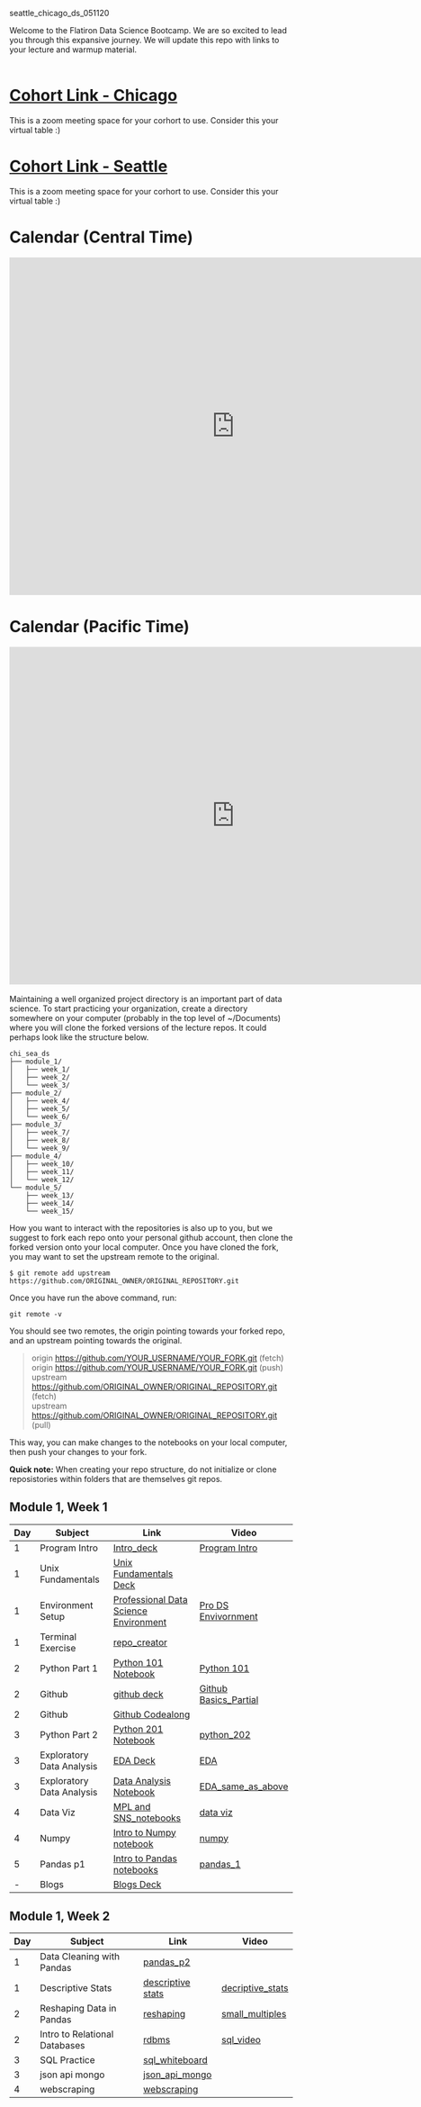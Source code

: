 
 seattle_chicago_ds_051120

Welcome to the Flatiron Data Science Bootcamp.  We are so excited to lead you through this expansive journey.  We will update this repo with links to your lecture and warmup material. <br><br>

# [Cohort Link - Chicago](https://wework.zoom.com/j/92291566428?pwd=bzNWb0VoRmtlQVpaSnJqeFhZYTFTZz09)
This is a zoom meeting space for your corhort to use. Consider this your virtual table :)

# [Cohort Link - Seattle ](https://wework.zoom.com/j/97710512518?pwd%3DZ24rM1FkQkduSTF4R2oyR3FUTUVRdz09&sa=D&ust=1589391696884000&usg=AOvVaw0ReTIjAZWeILYVBzYTALHK)
This is a zoom meeting space for your corhort to use. Consider this your virtual table :)


# Calendar (Central Time)
<iframe src="https://calendar.google.com/calendar/embed?src=flatironschool.com_8cd3oqpuhfvj7hplfjbria9590%40group.calendar.google.com&ctz=America%2FChicago" style="border: 0" width="800" height="600" frameborder="0" scrolling="no"></iframe>

# Calendar (Pacific Time)
<iframe src="https://calendar.google.com/calendar/embed?src=flatironschool.com_t1srpaj0clk1dbsomgfmp213n8%40group.calendar.google.com&ctz=America%2FLos_Angeles" style="border: 0" width="800" height="600" frameborder="0" scrolling="no"></iframe>
<br>
<br>
Maintaining a well organized project directory is an important part of data science. To start practicing your organization, create a directory somewhere on your computer (probably in the top level of ~/Documents) where you will clone the forked versions of the lecture repos.  It could perhaps look like the structure below.

```
chi_sea_ds
├── module_1/ 
│   ├── week_1/ 
│   ├── week_2/ 
│   └── week_3/ 
├── module_2/ 
│   ├── week_4/ 
│   ├── week_5/ 
│   └── week_6/ 
├── module_3/ 
│   ├── week_7/ 
│   ├── week_8/ 
│   └── week_9/ 
├── module_4/ 
│   ├── week_10/    
│   ├── week_11/ 
│   └── week_12/ 
└── module_5/ 
    ├── week_13/ 
    ├── week_14/ 
    └── week_15/ 
```

How you want to interact with the repositories is also up to you, but we suggest to fork each repo onto your personal github account, then clone the forked version onto your local computer. Once you have cloned the fork, you may want to set the upstream remote to the original.

`
$ git remote add upstream https://github.com/ORIGINAL_OWNER/ORIGINAL_REPOSITORY.git
` 

Once you have run the above command, run:

`
git remote -v
`

You should see two remotes, the origin pointing towards your forked repo, and an upstream pointing towards the original.

> origin    https://github.com/YOUR_USERNAME/YOUR_FORK.git (fetch)<br>
> origin    https://github.com/YOUR_USERNAME/YOUR_FORK.git (push)<br>
> upstream  https://github.com/ORIGINAL_OWNER/ORIGINAL_REPOSITORY.git (fetch)<br>
> upstream  https://github.com/ORIGINAL_OWNER/ORIGINAL_REPOSITORY.git (pull)<br>

This way, you can make changes to the notebooks on your local computer, then push your changes to your fork.  

**Quick note:** When creating your repo structure, do not initialize or clone reposistories within folders that are themselves git repos.  

## Module 1, Week 1
|Day |Subject|Link|Video|
|------------ |-----|---|--- |
|1 | Program Intro|  [Intro_deck](https://docs.google.com/presentation/d/1qpujdemiC5SS2_BIwJf5aypD5kV6UAnsVZo9f78TywY/edit#slide=id.g84719f3c09_0_5)  |[Program Intro](https://www.youtube.com/watch?v=OT9LfBbEQaI&list=PLc6AmvC5ZybzC7QnaXyhyREbhIfUIEgSc&index=2&t=0s) |
|1 | Unix Fundamentals| [Unix Fundamentals Deck](https://docs.google.com/presentation/d/1mcCqBkziqk33hSipbwtnt-FcA5DG5LcCoxM0Ul698os/edit#slide=id.g5b87c484ed_1_154) | |
|1 | Environment Setup| [Professional Data Science Environment](https://docs.google.com/presentation/d/140hJ5IwnGifAm3eyxSgN85xd9XqLzwZOHek3uLVT0LY/edit#slide=id.g5b87c484ed_1_154) |[Pro DS Envivornment](https://www.youtube.com/watch?v=a-WXyFxP2yQ&list=PLc6AmvC5ZybzC7QnaXyhyREbhIfUIEgSc&index=5&t=0s) |
|1 | Terminal Exercise| [repo_creator](https://github.com/learn-co-students/terminal_cave-seattle-chicago-ds) | |
|2 | Python Part 1| [Python 101 Notebook](https://github.com/learn-co-students/python_101_seattle-chicago-ds)  |[Python 101](https://www.youtube.com/watch?v=XPpU57plqGs&list=PLc6AmvC5ZybzC7QnaXyhyREbhIfUIEgSc&index=3&t=0s)  |
|2 | Github | [github deck](https://docs.google.com/presentation/d/1t9RMDX9BAankOSKLsxRKciBZtDDYpRakhd8QsSlP5Ao/edit#slide=id.g65767c560f_1_0)  | [Github Basics_Partial](https://www.youtube.com/watch?v=DkouecudixI&list=PLc6AmvC5ZybzC7QnaXyhyREbhIfUIEgSc&index=4&t=0s)  |
|2 | Github | [Github Codealong](https://github.com/learn-co-students/git_chi_sea_ds/)  |  |
|3 | Python Part 2| [Python 201 Notebook](https://github.com/learn-co-students/python_202_seattle-chicago-ds) |[python_202](https://www.youtube.com/watch?v=tSC_HfSFxvk&list=PLc6AmvC5ZybzC7QnaXyhyREbhIfUIEgSc&index=6&t=0s)  |
|3 | Exploratory Data Analysis | [EDA Deck](https://docs.google.com/presentation/d/1gkCgfGF6vMU6wZv6QOlu6-94tm4jSo-4jumyzFHdBEw/edit#slide=id.g5b87c484ed_1_154)  |[EDA](https://www.youtube.com/watch?v=TUdfS4-EPuo&list=PLc6AmvC5ZybzC7QnaXyhyREbhIfUIEgSc&index=8&t=0s)   |
|3 | Exploratory Data Analysis| [Data Analysis Notebook](https://github.com/gadamico/data_analysis_built_in_types)  |[EDA_same_as_above](https://www.youtube.com/watch?v=TUdfS4-EPuo&list=PLc6AmvC5ZybzC7QnaXyhyREbhIfUIEgSc&index=8&t=0s)   |
|4 | Data Viz | [MPL and SNS_notebooks](https://github.com/learn-co-students/data_viz_chi_sea_ds_051120) |[data viz](https://www.youtube.com/watch?v=19jCXiwpwRc&list=PLc6AmvC5ZybzC7QnaXyhyREbhIfUIEgSc&index=7&t=0s)  |
|4 | Numpy| [Intro to Numpy notebook](https://github.com/learn-co-students/numpy_seattle-chicago-ds/)| [numpy](https://www.youtube.com/watch?v=4ttg4-yicOo&list=PLc6AmvC5ZybzC7QnaXyhyREbhIfUIEgSc&index=9&t=0s) |
|5 | Pandas p1| [Intro to Pandas notebooks](https://github.com/learn-co-students/pandas1_seattle-chicago-ds) | [pandas_1](https://www.youtube.com/watch?v=fFYW53QK5QU&list=PLc6AmvC5ZybzC7QnaXyhyREbhIfUIEgSc&index=10&t=0s) |
| - |Blogs| [Blogs Deck](https://docs.google.com/presentation/d/1gD7Ta1eYuFKPuBZXM7KX0RuGg2xjMcRK2rjbZbdbiyM/edit#slide=id.g522373b1e4_0_0) ||

## Module 1, Week 2
|Day |Subject|Link|Video|
|------------ |-----|---|--- |
|1 |Data Cleaning with Pandas |[pandas_p2](https://github.com/learn-co-students/pandas2_seattle-chicago-ds) |  |   
|1 |Descriptive Stats|[descriptive stats](https://github.com/learn-co-students/descriptive_stats_seattle-chicago-ds) |[decriptive_stats](https://www.youtube.com/watch?v=4sjDGs1MlOw&list=PLc6AmvC5ZybzC7QnaXyhyREbhIfUIEgSc&index=10)  |   
|2 |Reshaping Data in Pandas |[reshaping](https://github.com/learn-co-students/small_multiples_and_more_pandas_seattle-chicago-ds)|[small_multiples](https://www.youtube.com/watch?v=HFknjzbB7aI&list=PLc6AmvC5ZybzC7QnaXyhyREbhIfUIEgSc&index=11) |
|2 |Intro to Relational Databases|[rdbms](https://github.com/learn-co-students/rdbms_seattle-chicago-ds)|[sql_video](https://www.youtube.com/watch?v=v0mQYXA_7qM&list=PLc6AmvC5ZybzC7QnaXyhyREbhIfUIEgSc&index=12) |
|3 |SQL Practice |[sql_whiteboard](https://github.com/learn-co-students/seattle_chicago-sql-whiteboarding) | 
|3 |json api mongo |[json_api_mongo](https://github.com/learn-co-students/json_apis_mongo_seattle-chicago-ds)|
|4 |webscraping|[webscraping](https://github.com/learn-co-students/webscraping_seattle-chicago-ds)|